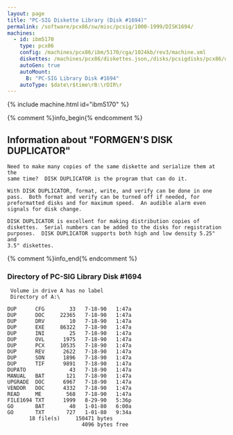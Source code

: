 ```yaml
---
layout: page
title: "PC-SIG Diskette Library (Disk #1694)"
permalink: /software/pcx86/sw/misc/pcsig/1000-1999/DISK1694/
machines:
  - id: ibm5170
    type: pcx86
    config: /machines/pcx86/ibm/5170/cga/1024kb/rev3/machine.xml
    diskettes: /machines/pcx86/diskettes.json,/disks/pcsigdisks/pcx86/diskettes.json
    autoGen: true
    autoMount:
      B: "PC-SIG Library Disk #1694"
    autoType: $date\r$time\rB:\rDIR\r
---
```


{% include machine.html id="ibm5170" %}

{% comment %}info_begin{% endcomment %}

## Information about "FORMGEN'S DISK DUPLICATOR"

    Need to make many copies of the same diskette and serialize them at the
    same time?  DISK DUPLICATOR is the program that can do it.
    
    With DISK DUPLICATOR, format, write, and verify can be done in one
    pass.  Both format and verify can be turned off if needed, for
    preformatted disks and for maximum speed.  An audible alarm even
    signals for disk change.
    
    DISK DUPLICATOR is excellent for making distribution copies of
    diskettes.  Serial numbers can be added to the disks for registration
    purposes.  DISK DUPLICATOR supports both high and low density 5.25" and
    3.5" diskettes.
{% comment %}info_end{% endcomment %}


### Directory of PC-SIG Library Disk #1694

     Volume in drive A has no label
     Directory of A:\

    DUP      CFG        33   7-18-90   1:47a
    DUP      DOC     22365   7-18-90   1:47a
    DUP      DRV        10   7-18-90   1:47a
    DUP      EXE     86322   7-18-90   1:47a
    DUP      INI        25   7-18-90   1:47a
    DUP      OVL      1975   7-18-90   1:47a
    DUP      PCX     10535   7-18-90   1:47a
    DUP      REV      2622   7-18-90   1:47a
    DUP      SON      1896   7-18-90   1:47a
    DUP      TIF      9891   7-18-90   1:47a
    DUPATO              43   7-18-90   1:47a
    MANUAL   BAT       121   7-18-90   1:47a
    UPGRADE  DOC      6967   7-18-90   1:47a
    VENDOR   DOC      4332   7-18-90   1:47a
    READ     ME        568   7-18-90   1:47a
    FILE1694 TXT      1999   8-29-90   5:36p
    GO       BAT        40   1-01-80   6:00a
    GO       TXT       727   1-01-80   9:34a
           18 file(s)     150471 bytes
                            4096 bytes free
